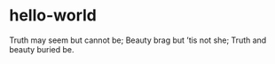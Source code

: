 # hello-world

Truth may seem but cannot be;
Beauty brag but ’tis not she;
Truth and beauty buried be.
